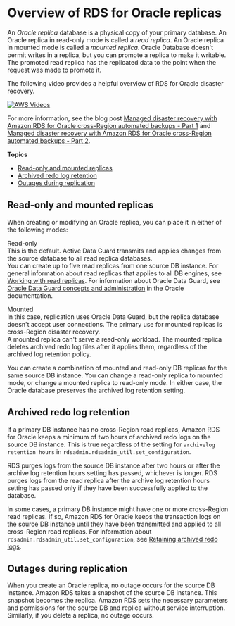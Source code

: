 # Overview of RDS for Oracle replicas<a name="oracle-read-replicas.overview"></a>

An *Oracle replica* database is a physical copy of your primary database\. An Oracle replica in read\-only mode is called a *read replica*\. An Oracle replica in mounted mode is called a *mounted replica*\. Oracle Database doesn't permit writes in a replica, but you can promote a replica to make it writable\. The promoted read replica has the replicated data to the point when the request was made to promote it\.

The following video provides a helpful overview of RDS for Oracle disaster recovery\. 

[![AWS Videos](http://img.youtube.com/vi/-XpzhIevwVg/0.jpg)](http://www.youtube.com/watch?v=-XpzhIevwVg)

For more information, see the blog post [Managed disaster recovery with Amazon RDS for Oracle cross\-Region automated backups \- Part 1](http://aws.amazon.com/blogs/database/managed-disaster-recovery-with-amazon-rds-for-oracle-cross-region-automated-backups-part-1/) and [Managed disaster recovery with Amazon RDS for Oracle cross\-Region automated backups \- Part 2](http://aws.amazon.com/blogs/database/part-2-managed-disaster-recovery-with-amazon-rds-for-oracle-xrab/)\.

**Topics**
+ [Read\-only and mounted replicas](#oracle-read-replicas.overview.modes)
+ [Archived redo log retention](#oracle-read-replicas.overview.log-retention)
+ [Outages during replication](#oracle-read-replicas.overview.outages)

## Read\-only and mounted replicas<a name="oracle-read-replicas.overview.modes"></a>

When creating or modifying an Oracle replica, you can place it in either of the following modes:

Read\-only  
This is the default\. Active Data Guard transmits and applies changes from the source database to all read replica databases\.  
You can create up to five read replicas from one source DB instance\. For general information about read replicas that applies to all DB engines, see [Working with read replicas](USER_ReadRepl.md)\. For information about Oracle Data Guard, see [Oracle Data Guard concepts and administration](https://docs.oracle.com/en/database/oracle/oracle-database/19/sbydb/oracle-data-guard-concepts.html#GUID-F78703FB-BD74-4F20-9971-8B37ACC40A65) in the Oracle documentation\.

Mounted  
In this case, replication uses Oracle Data Guard, but the replica database doesn't accept user connections\. The primary use for mounted replicas is cross\-Region disaster recovery\.  
A mounted replica can't serve a read\-only workload\. The mounted replica deletes archived redo log files after it applies them, regardless of the archived log retention policy\.

You can create a combination of mounted and read\-only DB replicas for the same source DB instance\. You can change a read\-only replica to mounted mode, or change a mounted replica to read\-only mode\. In either case, the Oracle database preserves the archived log retention setting\.

## Archived redo log retention<a name="oracle-read-replicas.overview.log-retention"></a>

If a primary DB instance has no cross\-Region read replicas, Amazon RDS for Oracle keeps a minimum of two hours of archived redo logs on the source DB instance\. This is true regardless of the setting for `archivelog retention hours` in `rdsadmin.rdsadmin_util.set_configuration`\. 

RDS purges logs from the source DB instance after two hours or after the archive log retention hours setting has passed, whichever is longer\. RDS purges logs from the read replica after the archive log retention hours setting has passed only if they have been successfully applied to the database\.

In some cases, a primary DB instance might have one or more cross\-Region read replicas\. If so, Amazon RDS for Oracle keeps the transaction logs on the source DB instance until they have been transmitted and applied to all cross\-Region read replicas\. For information about `rdsadmin.rdsadmin_util.set_configuration`, see [Retaining archived redo logs](Appendix.Oracle.CommonDBATasks.Log.md#Appendix.Oracle.CommonDBATasks.RetainRedoLogs)\.

## Outages during replication<a name="oracle-read-replicas.overview.outages"></a>

When you create an Oracle replica, no outage occurs for the source DB instance\. Amazon RDS takes a snapshot of the source DB instance\. This snapshot becomes the replica\. Amazon RDS sets the necessary parameters and permissions for the source DB and replica without service interruption\. Similarly, if you delete a replica, no outage occurs\.